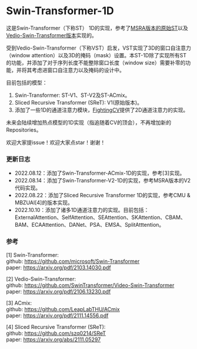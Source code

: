 # Swin-Transformer-1D

这是Swin-Transformer（下称ST） 1D的实现，参考了[MSRA版本的原始ST](https://github.com/microsoft/Swin-Transformer)以及[Vedio-Swin-Transformer版本](https://github.com/SwinTransformer/Video-Swin-Transformer)实现的。

受到Vedio-Swin-Transformer（下称VST）启发，VST实现了3D的窗口自注意力（window attention）以及3D的掩码（mask）设置。本ST-1D除了实现所有ST的功能，并添加了对于序列长度不能整除窗口长度（window size）需要补零的功能，并将其考虑进窗口自注意力以及掩码的设计中。

目前包括的模型：
1. Swin-Transformer: ST-V1、ST-V2及ST-ACmix。
2. Sliced Recursive Transformer (SReT): V1(原始版本)。
3. 添加了一些1D的通道注意力模块，[FightingCV](http://link.zhihu.com/?target=https%3A//github.com/xmu-xiaoma666/External-Attention-pytorch)提供了2D通道注意力的实现。

未来会陆续增加热点模型的1D实现（指追随着CV的顶会），不再增加新的Repositories。

欢迎大家提issue！欢迎大家点star！谢谢！

### 更新日志
- 2022.08.12：添加了Swin-Transformer-ACmix-1D的实现，参考[3]实现。
- 2022.08.14：添加了Swin-Transformer-V2-1D的实现，参考MSRA版本的V2代码实现。
- 2022.08.22：添加了Sliced Recursive Transformer 1D的实现，参考CMU & MBZUAI[4]的版本实现。
- 2022.10.10：添加了诸多1D通道注意力的实现。目前包括：ExternalAttention、SelfAttention、SEAttention、SKAttention、CBAM、BAM、ECAAttention、DANet、PSA、EMSA、SplitAtttention。

### 参考

[1] Swin-Transformer: <br />
github: https://github.com/microsoft/Swin-Transformer <br />
paper: https://arxiv.org/pdf/2103.14030.pdf

[2] Vedio-Swin-Transformer: <br />
github: https://github.com/SwinTransformer/Video-Swin-Transformer<br />
paper: https://arxiv.org/pdf/2106.13230.pdf

[3] ACmix: <br />
github: https://github.com/LeapLabTHU/ACmix <br />
paper: https://arxiv.org/pdf/2111.14556.pdf

[4] Sliced Recursive Transformer (SReT): <br />
github: https://github.com/szq0214/SReT <br />
paper: https://arxiv.org/abs/2111.05297
